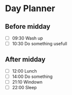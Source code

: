 # Day Planner

## Before midday
- [ ] 09:30 Wash up
- [ ] 10:30 Do something usefull

## After midday
- [ ] 12:00 Lunch
- [ ] 14:00 Do something
- [ ] 21:10 Windown
- [ ] 22:00 Sleep